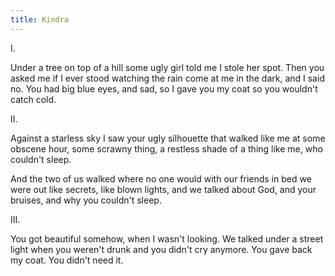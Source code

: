 ```yaml
---
title: Kindra
---
```


I.

Under a tree on top of a hill some ugly girl told me I stole her spot. Then you asked me if I ever stood watching the rain come at me in the dark, and I said no. You had big blue eyes, and sad, so I gave you my coat so you wouldn't catch cold.

II.

Against a starless sky I saw your ugly silhouette that walked like me at some obscene hour, some scrawny thing, a restless shade of a thing like me, who couldn't sleep.

And the two of us walked where no one would with our friends in bed we were out like secrets, like blown lights, and we talked about God, and your bruises, and why you couldn't sleep.

III.

You got beautiful somehow, when I wasn't looking. We talked under a street light when you weren't drunk and you didn't cry anymore. You gave back my coat. You didn't need it.